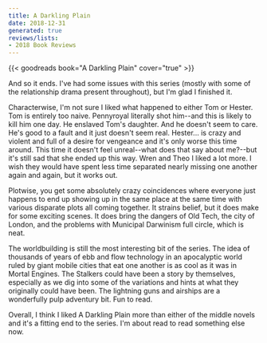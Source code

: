 ```yaml
---
title: A Darkling Plain
date: 2018-12-31
generated: true
reviews/lists:
- 2018 Book Reviews
---
```

{{< goodreads book="A Darkling Plain" cover="true" >}}

And so it ends. I've had some issues with this series (mostly with some of the relationship drama present throughout), but I'm glad I finished it.  

Characterwise, I'm not sure I liked what happened to either Tom or Hester. Tom is entirely too naive. Pennyroyal literally shot him--and this is likely to kill him one day. He enslaved Tom's daughter. And he doesn't seem to care. He's good to a fault and it just doesn't seem real. Hester... is crazy and violent and full of a desire for vengeance and it's only worse this time around. This time it doesn't feel unreal--what does that say about me?--but it's still sad that she ended up this way. Wren and Theo I liked a lot more. I wish they would have spent less time separated nearly missing one another again and again, but it works out.  

<!--more-->

Plotwise, you get some absolutely crazy coincidences where everyone just happens to end up showing up in the same place at the same time with various disparate plots all coming together. It strains belief, but it does make for some exciting scenes. It does bring the dangers of Old Tech, the city of London, and the problems with Municipal Darwinism full circle, which is neat.  

The worldbuilding is still the most interesting bit of the series. The idea of thousands of years of ebb and flow technology in an apocalyptic world ruled by giant mobile cities that eat one another is as cool as it was in Mortal Engines. The Stalkers could have been a story by themselves, especially as we dig into some of the variations and hints at what they originally could have been. The lightning guns and airships are a wonderfully pulp adventury bit. Fun to read.  

Overall, I think I liked A Darkling Plain more than either of the middle novels and it's a fitting end to the series. I'm about read to read something else now.


